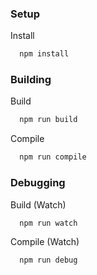 ### Setup
Install
```sh
  npm install
```

### Building
Build
```sh
  npm run build
```

Compile
```sh
  npm run compile
```

### Debugging
Build (Watch)
```sh
  npm run watch
```

Compile (Watch)
```sh
  npm run debug
```

